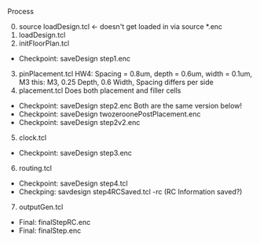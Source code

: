 Process

0. source loadDesign.tcl <- doesn't get loaded in via source *.enc
1. loadDesign.tcl 
2. initFloorPlan.tcl 

- Checkpoint: saveDesign step1.enc

3. pinPlacement.tcl
HW4: Spacing = 0.8um, depth = 0.6um, width = 0.1um, M3
this: M3, 0.25 Depth, 0.6 Width, Spacing differs per side 
4. placement.tcl
Does both placement and filler cells 

- Checkpoint: saveDesign step2.enc
Both are the same version below! 
- Checkpoint: saveDesign twozeroonePostPlacement.enc
- Checkpoint: saveDesign step2v2.enc 

5. clock.tcl

- Checkpoint: saveDesign step3.enc

6. routing.tcl 

- Checkpoint: saveDesign step4.tcl
- Checkping: savdesign step4RCSaved.tcl -rc (RC Information saved?)

7. outputGen.tcl

- Final: finalStepRC.enc 
- Final: finalStep.enc
